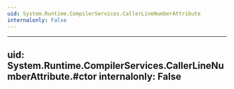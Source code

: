 ```yaml
---
uid: System.Runtime.CompilerServices.CallerLineNumberAttribute
internalonly: False
---
```


---
uid: System.Runtime.CompilerServices.CallerLineNumberAttribute.#ctor
internalonly: False
---
